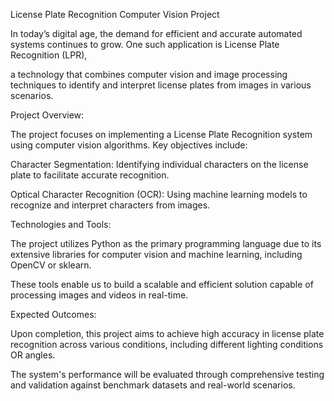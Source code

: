 License Plate Recognition Computer Vision Project

In today’s digital age, the demand for efficient and accurate automated systems continues to grow. One such application is License Plate Recognition (LPR), 

a technology that combines computer vision and image processing techniques to identify and interpret license plates from images in various scenarios.

Project Overview:

The project focuses on implementing a License Plate Recognition system using computer vision algorithms. Key objectives include:

Character Segmentation: Identifying individual characters on the license plate to facilitate accurate recognition.

Optical Character Recognition (OCR): Using machine learning models to recognize and interpret characters from images.

Technologies and Tools:

The project utilizes Python as the primary programming language due to its extensive libraries for computer vision and machine learning, including OpenCV or sklearn. 

These tools enable us to build a scalable and efficient solution capable of processing images and videos in real-time.

Expected Outcomes:

Upon completion, this project aims to achieve high accuracy in license plate recognition across various conditions, including different lighting conditions OR angles. 

The system's performance will be evaluated through comprehensive testing and validation against benchmark datasets and real-world scenarios.
